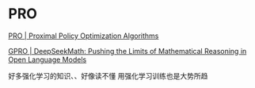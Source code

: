 # PRO

[PRO | Proximal Policy Optimization Algorithms](https://arxiv.org/pdf/1707.06347)

[GPRO | DeepSeekMath: Pushing the Limits of Mathematical Reasoning in Open Language Models](https://arxiv.org/pdf/2402.03300)

好多强化学习的知识、、好像读不懂  用强化学习训练也是大势所趋